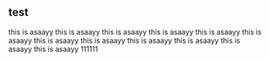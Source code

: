 ## test
this is asaayy
this is asaayy
this is asaayy
this is asaayy
this is asaayy
this is asaayy
this is asaayy
this is asaayy
this is asaayy
this is asaayy
this is asaayy
this is asaayy 111111
